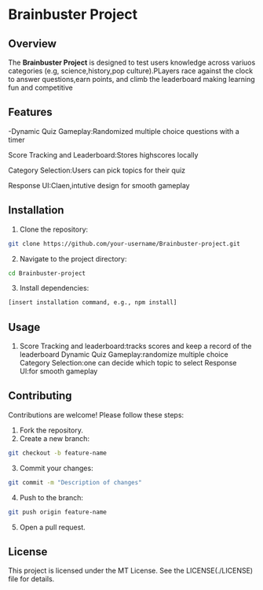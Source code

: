 # Brainbuster Project

## Overview
The **Brainbuster Project** is designed to test users knowledge across variuos categories (e.g, science,history,pop culture).PLayers race against the clock to answer questions,earn points, and climb the leaderboard making learning fun and competitive 

## Features
-Dynamic Quiz Gameplay:Randomized multiple choice questions with a timer

Score Tracking and Leaderboard:Stores highscores locally

Category Selection:Users can pick topics for their quiz

Response UI:Claen,intutive design for smooth gameplay

## Installation
1. Clone the repository:
  ```bash
  git clone https://github.com/your-username/Brainbuster-project.git
  ```
2. Navigate to the project directory:
  ```bash
  cd Brainbuster-project
  ```
3. Install dependencies:
  ```bash
  [insert installation command, e.g., npm install]
  ```

## Usage
1. Score Tracking and leaderboard:tracks scores and keep a record of the leaderboard
Dynamic Quiz Gameplay:randomize multiple choice 
Category Selection:one can decide which topic to select
Response UI:for smooth gameplay

## Contributing
Contributions are welcome! Please follow these steps:
1. Fork the repository.
2. Create a new branch:
  ```bash
  git checkout -b feature-name
  ```
3. Commit your changes:
  ```bash
  git commit -m "Description of changes"
  ```
4. Push to the branch:
  ```bash
  git push origin feature-name
  ```
5. Open a pull request.

## License
This project is licensed under the MT License. See the LICENSE(./LICENSE) file for details.

